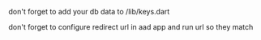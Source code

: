 don't forget to add your db data to /lib/keys.dart

don't forget to configure redirect url in aad app and run url so they match
